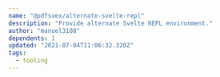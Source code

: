 ```yaml
---
name: "@pdfsvex/alternate-svelte-repl"
description: "Provide alternate Svelte REPL environment."
author: "manuel3108"
dependents: 1
updated: "2021-07-04T11:06:32.320Z"
tags: 
  - tooling
---
```

